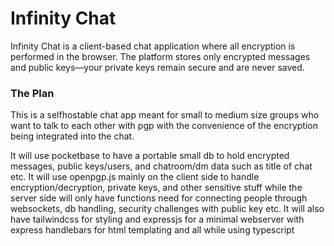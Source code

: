 # Infinity Chat

Infinity Chat is a client-based chat application where all encryption is performed in the browser. The platform stores only encrypted messages and public keys—your private keys remain secure and are never saved.


### The Plan
This is a selfhostable chat app meant for small to medium size groups who want to talk to each other with pgp with the convenience of the encryption being integrated into the chat.

It will use pocketbase to have a portable small db to hold encrypted messages, public keys/users, and chatroom/dm data such as title of chat etc.
It will use openpgp.js mainly on the client side to handle encryption/decryption, private keys, and other sensitive stuff while the server side will only have functions need for connecting people through websockets, db handling, security challenges with public key etc.
It will also have tailwindcss for styling and expressjs for a minimal webserver with express handlebars for html templating and all while using typescript